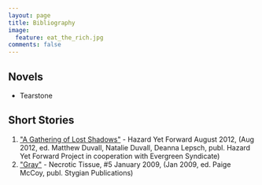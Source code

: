 ```yaml
---
layout: page
title: Bibliography
image:
  feature: eat_the_rich.jpg
comments: false
---
```


## Novels

* Tearstone

## Short Stories

1. ["A Gathering of Lost Shadows"](http://www.amazon.com/Hazard-Yet-Forward-ebook/dp/B008TXBN8I) - Hazard Yet Forward August 2012, (Aug 2012, ed. Matthew Duvall, Natalie Duvall, Deanna Lepsch, publ. Hazard Yet Forward Project in cooperation with Evergreen Syndicate)
2. ["Gray"](http://www.goodreads.com/book/show/15835876-necrotic-tissue-issue-5) - Necrotic Tissue, #5 January 2009, (Jan 2009, ed. Paige McCoy, publ. Stygian Publications)
